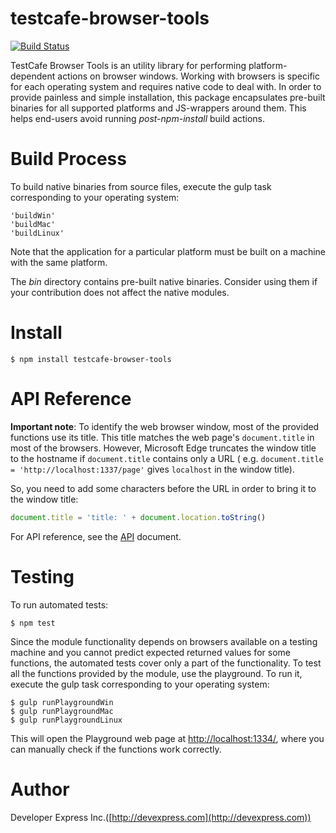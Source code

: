 # testcafe-browser-tools

[![Build Status](https://travis-ci.org/DevExpress/testcafe-browser-tools.svg)](https://travis-ci.org/DevExpress/testcafe-browser-tools)

TestСafe Browser Tools is an utility library for performing platform-dependent actions on browser windows.
Working with browsers is specific for each operating system and requires native code to deal with. In order to provide painless and simple installation, this package encapsulates pre-built binaries for all supported platforms and JS-wrappers around them. This helps end-users avoid running *post-npm-install* build actions.
 
# Build Process
To build native binaries from source files, execute the gulp task corresponding to your operating system:
```
'buildWin'
'buildMac'
'buildLinux'
```
Note that the application for a particular platform must be built on a machine with the same platform.

The *bin* directory contains pre-built native binaries. Consider using them if your contribution does not affect the native modules.

# Install

```
$ npm install testcafe-browser-tools
```
# API Reference

**Important note**: To identify the web browser window, most of the provided functions use its title.
This title matches the web page's `document.title` in most of the browsers.
However, Microsoft Edge truncates the window title to the hostname if `document.title` contains only a URL
( e.g. `document.title = 'http://localhost:1337/page'` gives `localhost` in the window title).

So, you need to add some characters before the URL in order to bring it to the window title:
```js
document.title = 'title: ' + document.location.toString()
```
For API reference, see the [API](API.md) document.

# Testing

To run automated tests:
```
$ npm test
```
Since the module functionality depends on browsers available on a testing machine and you cannot predict expected returned values for some functions, the automated tests cover only a part of the functionality.
To test all the functions provided by the module, use the playground. To run it, execute the gulp task corresponding to your operating system:
```
$ gulp runPlaygroundWin
$ gulp runPlaygroundMac
$ gulp runPlaygroundLinux
```
This will open the Playground web page at [http://localhost:1334/](http://localhost:1334/), where you can manually check if the functions work correctly.

# Author

Developer Express Inc.([http://devexpress.com](http://devexpress.com))

